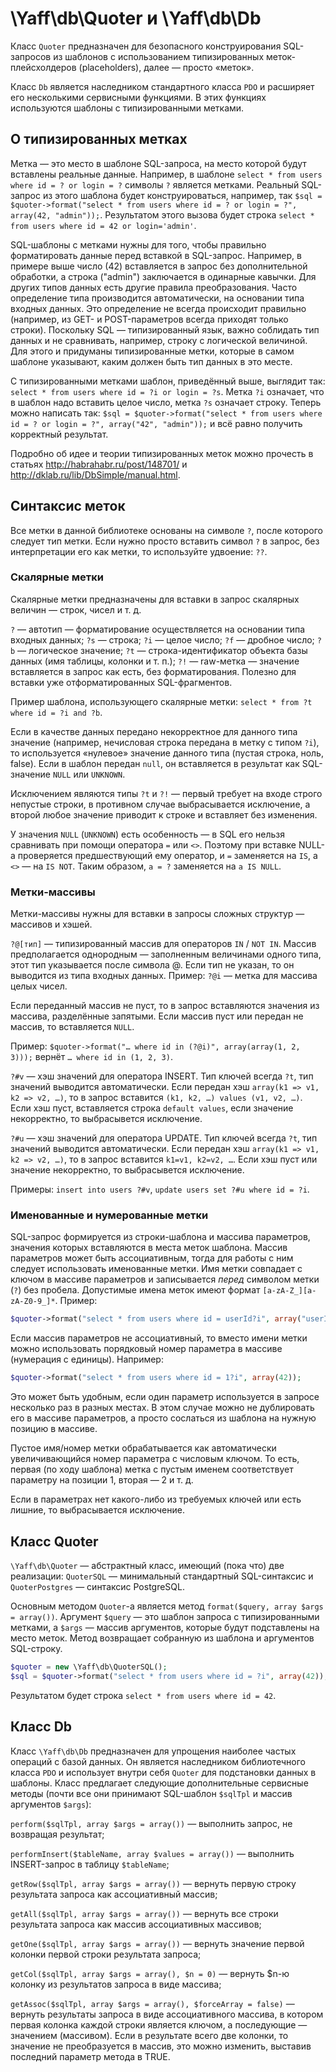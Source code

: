 \Yaff\db\Quoter и \Yaff\db\Db
============================

Класс `Quoter` предназначен для безопасного конструирования SQL-запросов из шаблонов с использованием типизированных меток-плейсхолдеров (placeholders), далее — просто «меток».

Класс `Db` является наследником стандартного класса `PDO` и расширяет его несколькими сервисными функциями. В этих функциях используются шаблоны с типизированными метками.

О типизированных метках
------

Метка — это место в шаблоне SQL-запроса, на место которой будут вставлены реальные данные. Например, в шаблоне `select * from users where id = ? or login = ?` символы `?` является метками. Реальный SQL-запрос из этого шаблона будет конструироваться, например, так `$sql = $quoter->format("select * from users where id = ? or login = ?", array(42, "admin"));`. Результатом этого вызова будет строка `select * from users where id = 42 or login='admin'`.

SQL-шаблоны с метками нужны для того, чтобы правильно форматировать данные перед вставкой в SQL-запрос. Например, в примере выше число (42) вставляется в запрос без дополнительной обработки, а строка ("admin") заключается в одинарные кавычки. Для других типов данных есть другие правила преобразования. Часто определение типа производится автоматически, на основании типа входных данных. Это определение не всегда происходит правильно (например, из GET- и POST-параметров всегда приходят только строки). Поскольку SQL — типизированный язык, важно соблидать тип данных и не сравнивать, например, строку с логической величиной. Для этого и придуманы типизированные метки, которые в самом шаблоне указывают, каким должен быть тип данных в это месте.

С типизированными метками шаблон, приведённый выше, выглядит так: `select * from users where id = ?i or login = ?s`. Метка `?i` означает, что в шаблон надо вставить целое число, метка `?s` означает строку. Теперь можно написать так: `$sql = $quoter->format("select * from users where id = ? or login = ?", array("42", "admin"));` и всё равно получить корректный результат.

Подробно об идее и теории типизированных меток можно прочесть в статьях http://habrahabr.ru/post/148701/ и http://dklab.ru/lib/DbSimple/manual.html.

Синтаксис меток
------

Все метки в данной библиотеке основаны на символе `?`, после которого следует тип метки. Если нужно просто вставить символ `?` в запрос, без интерпретации его как метки, то используйте удвоение: `??`.

### Скалярные метки

Скалярные метки предназначены для вставки в запрос скалярных величин — строк, чисел и т. д.

`?` — автотип — форматирование осуществляется на основании типа входных данных;
`?s` — строка;
`?i` — целое число;
`?f` — дробное число;
`?b` — логическое значение;
`?t` — строка-идентификатор объекта базы данных (имя таблицы, колонки и т. п.);
`?!` — raw-метка — значение вставляется в запрос как есть, без форматирования. Полезно для вставки уже отформатированных SQL-фрагментов.

Пример шаблона, использующего скалярные метки: `select * from ?t where id = ?i and ?b`.

Если в качестве данных передано некорректное для данного типа значение (например, нечисловая строка передана в метку с типом `?i`), то используется «нулевое» значение данного типа (пустая строка, ноль, false). Если в шаблон передан `null`, он вставляется в результат как SQL-значение `NULL` или `UNKNOWN`.

Исключением являются типы `?t` и `?!` — первый требует на входе строго непустые строки, в противном случае выбрасывается исключение, а второй любое значение приводит к строке и вставляет без изменения.

У значения `NULL` (`UNKNOWN`) есть особенность — в SQL его нельзя сравнивать при помощи оператора `=` или `<>`. Поэтому при вставке NULL-а проверяется предшествующий ему оператор, и `=` заменяется на `IS`, а `<>` — на `IS NOT`. Таким образом, `a = ?` заменяется на `a IS NULL`.

### Метки-массивы

Метки-массивы нужны для вставки в запросы сложных структур — массивов и хэшей.

`?@[тип]` — типизированный массив для операторов `IN` / `NOT IN`. Массив предполагается однородным — заполненным величинами одного типа, этот тип указывается после символа @. Если тип не указан, то он выводится из типа входных данных. Пример: `?@i` — метка для массива целых чисел.

Если переданный массив не пуст, то в запрос вставляются значения из массива, разделённые запятыми. Если массив пуст или передан не массив, то вставляется `NULL`.

Пример: `$quoter->format("… where id in (?@i)", array(array(1, 2, 3)));` вернёт `… where id in (1, 2, 3)`.

`?#v` — хэш значений для оператора INSERT. Тип ключей всегда `?t`, тип значений выводится автоматически. Если передан хэш `array(k1 => v1, k2 => v2, …)`, то в запрос вставится `(k1, k2, …) values (v1, v2, …)`. Если хэш пуст, вставляется строка `default values`, если значение некорректно, то выбрасывется исключение.

`?#u` — хэш значений для оператора UPDATE. Тип ключей всегда `?t`, тип значений выводится автоматически. Если передан хэш `array(k1 => v1, k2 => v2, …)`, то в запрос вставится `k1=v1, k2=v2, …`. Если хэш пуст или значение некорректно, то выбрасывется исключение.

Примеры: `insert into users ?#v`, `update users set ?#u where id = ?i`.

### Именованные и нумерованные метки

SQL-запрос формируется из строки-шаблона и массива параметров, значения которых вставляются в места меток шаблона. Массив параметров может быть ассоциативным, тогда для работы с ним следует использовать именованные метки. Имя метки совпадает с ключом в массиве параметров и записывается _перед_ символом метки (`?`) без пробела. Допустимые имена меток имеют формат `[a-zA-Z_][a-zA-Z0-9_]*`. Пример:

```php
$quoter->format("select * from users where id = userId?i", array("userId" => 42));
```

Если массив параметров не ассоциативный, то вместо имени метки можно использовать порядковый номер параметра в массиве (нумерация с единицы). Например:

```php
$quoter->format("select * from users where id = 1?i", array(42));
```

Это может быть удобным, если один параметр используется в запросе несколько раз в разных местах. В этом случае можно не дублировать его в массиве параметров, а просто сослаться из шаблона на нужную позицию в массиве.

Пустое имя/номер метки обрабатывается как автоматически увеличивающийся номер параметра с числовым ключом. То есть, первая (по ходу шаблона) метка с пустым именем соответствует параметру на позиции 1, вторая — 2 и т. д.

Если в параметрах нет какого-либо из требуемых ключей или есть лишние, то выбрасывается исключение.

Класс Quoter
------

`\Yaff\db\Quoter` — абстрактный класс, имеющий (пока что) две реализации: `QuoterSQL` — минимальный стандартный SQL-синтаксис и `QuoterPostgres` — синтаксис PostgreSQL.

Основным методом `Quoter`-а является метод `format($query, array $args = array())`. Аргумент `$query` — это шаблон запроса с типизированными метками, а `$args` — массив аргументов, которые будут подставлены на место меток. Метод возвращает собранную из шаблона и аргументов SQL-строку.

```php
$quoter = new \Yaff\db\QuoterSQL();
$sql = $quoter->format("select * from users where id = ?i", array(42));
```

Результатом будет строка `select * from users where id = 42`.

Класс Db
------

Класс `\Yaff\db\Db` предназначен для упрощения наиболее частых операций с базой данных. Он является наследником библиотечного класса `PDO` и использует внутри себя `Quoter` для подстановки данных в шаблоны. Класс предлагает следующие дополнительные сервисные методы (почти все они принимают SQL-шаблон `$sqlTpl` и массив аргументов `$args`):

`perform($sqlTpl, array $args = array())` — выполнить запрос, не возвращая результат;

`performInsert($tableName, array $values = array())` — выполнить INSERT-запрос в таблицу `$tableName`;

`getRow($sqlTpl, array $args = array())` — вернуть первую строку результата запроса как ассоциативный массив;

`getAll($sqlTpl, array $args = array())` — вернуть все строки результата запроса как массив ассоциативных массивов;

`getOne($sqlTpl, array $args = array())` — вернуть значение первой колонки первой строки результата запроса;

`getCol($sqlTpl, array $args = array(), $n = 0)` — вернуть $n-ю колонку из результатов запроса в виде массива;

`getAssoc($sqlTpl, array $args = array(), $forceArray = false)` — вернуть результаты запроса в виде ассоциативного массива, в котором первая колонка каждой строки является ключом, а последующие — значением (массивом). Если в результате всего две колонки, то значение не преобразуется в массив, это можно изменить, выставив последний параметр метода в TRUE.




